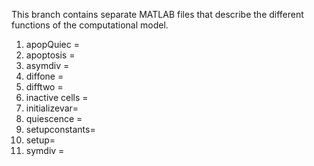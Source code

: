 This branch contains separate MATLAB files that describe the different functions of the computational model.
1. apopQuiec = 
2. apoptosis =
3. asymdiv =
4. diffone =
5. difftwo =
6. inactive cells =
7. initializevar=
8. quiescence =
9. setupconstants=
10. setup=
11. symdiv =
